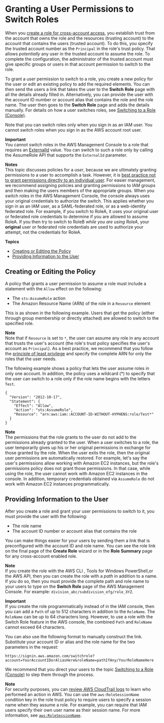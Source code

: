 # Granting a User Permissions to Switch Roles<a name="id_roles_use_permissions-to-switch"></a>

When you [create a role for cross\-account access](id_roles_create_for-user.md), you establish trust from the account that owns the role and the resources \(trusting account\) to the account that contains the users \(trusted account\)\. To do this, you specify the trusted account number as the `Principal` in the role's trust policy\. That allows *potentially* any user in the trusted account to assume the role\. To complete the configuration, the administrator of the trusted account must give specific groups or users in that account permission to switch to the role\.

To grant a user permission to switch to a role, you create a new policy for the user or edit an existing policy to add the required elements\. You can then send the users a link that takes the user to the **Switch Role** page with all the details already filled in\. Alternatively, you can provide the user with the account ID number or account alias that contains the role and the role name\. The user then goes to the **Switch Role** page and adds the details manually\. For details on how a user switches roles, see [Switching to a Role \(Console\)](id_roles_use_switch-role-console.md)\. 

Note that you can switch roles only when you sign in as an IAM user\. You cannot switch roles when you sign in as the AWS account root user\.

**Important**  
You cannot switch roles in the AWS Management Console to a role that requires an [ExternalId](id_roles_create_for-user_externalid.md) value\. You can switch to such a role only by calling the AssumeRole API that supports the `ExternalId` parameter\.

**Notes**  
This topic discusses policies for a *user*, because we are ultimately granting permissions to a user to accomplish a task\. However, it is [best practice not to grant permissions directly to an individual user](best-practices.md#use-groups-for-permissions)\. For easier management, we recommend assigning policies and granting permissions to IAM groups and then making the users members of the appropriate groups\. 
When you switch roles in the AWS Management Console, the console always uses your original credentials to authorize the switch\. This applies whether you sign in as an IAM user, as a SAML\-federated role, or as a web\-identity federated role\. For example, if you switch to RoleA, it uses your original user or federated role credentials to determine if you are allowed to assume RoleA\. If you then try to switch to RoleB *while you are using RoleA*, your **original** user or federated role credentials are used to authorize your attempt, not the credentials for RoleA\.

**Topics**
+ [Creating or Editing the Policy](#roles-usingrole-createpolicy)
+ [Providing Information to the User](#roles-usingrole-giveuser)

## Creating or Editing the Policy<a name="roles-usingrole-createpolicy"></a>

A policy that grants a user permission to assume a role must include a statement with the `Allow` effect on the following: 
+ The `sts:AssumeRole` action
+ The Amazon Resource Name \(ARN\) of the role in a `Resource` element

This is as shown in the following example\. Users that get the policy \(either through group membership or directly attached\) are allowed to switch to the specified role\.

**Note**  
Note that if `Resource` is set to `*`, the user can assume any role in any account that trusts the user's account \(the role's trust policy specifies the user's account as `Principal`\)\. As a best practice, we recommend that you follow the [principle of least privilege](http://en.wikipedia.org/wiki/Principle_of_least_privilege) and specify the complete ARN for only the roles that the user needs\.

The following example shows a policy that lets the user assume roles in only one account\. In addition, the policy uses a wildcard \(\*\) to specify that the user can switch to a role only if the role name begins with the letters `Test`\.

```
{
  "Version": "2012-10-17",
  "Statement": {
    "Effect": "Allow",
    "Action": "sts:AssumeRole",
    "Resource": "arn:aws:iam::ACCOUNT-ID-WITHOUT-HYPHENS:role/Test*"
  }
}
```

**Note**  
The permissions that the role grants to the user do not add to the permissions already granted to the user\. When a user switches to a role, the user temporarily gives up his or her original permissions in exchange for those granted by the role\. When the user exits the role, then the original user permissions are automatically restored\. For example, let's say the user's permissions allow working with Amazon EC2 instances, but the role's permissions policy does not grant those permissions\. In that case, while using the role, the user cannot work with Amazon EC2 instances in the console\. In addition, temporary credentials obtained via `AssumeRole` do not work with Amazon EC2 instances programmatically\.

## Providing Information to the User<a name="roles-usingrole-giveuser"></a>

After you create a role and grant your user permissions to switch to it, you must provide the user with the following:
+ The role name
+ The account ID number or account alias that contains the role

You can make things easier for your users by sending them a link that is preconfigured with the account ID and role name\. You can see the role link on the final page of the **Create Role** wizard or in the **Role Summary** page for any cross\-account enabled role\.

**Note**  
If you create the role with the AWS CLI , Tools for Windows PowerShell,or the AWS API, then you can create the role with a *path* in addition to a name\. If you do so, then you must provide the complete path and role name to your users to type on the **Switch Role** page of the AWS Management Console\. For example: `division_abc/subdivision_efg/role_XYZ`\.

**Important**  
If you create the role programmatically instead of in the IAM console, then you can add a `Path` of up to 512 characters in addition to the `RoleName`\. The `RoleName` can be up to 64 characters long\. However, to use a role with the Switch Role feature in the AWS console, the combined `Path` and `RoleName` cannot exceed 64 characters\.

You can also use the following format to manually construct the link\. Substitute your account ID or alias and the role name for the two parameters in the request:

`https://signin.aws.amazon.com/switchrole?account=YourAccountIDorAliasHere&roleName=pathIfAny/YourRoleNameHere`

We recommend that you direct your users to the topic [Switching to a Role \(Console\)](id_roles_use_switch-role-console.md) to step them through the process\.

**Note**  
For security purposes, you can [review AWS CloudTrail logs](cloudtrail-integration.md#cloudtrail-integration_signin-tempcreds) to learn who performed an action in AWS\. You can use the `aws:RoleSessionName` condition key in the role trust policy to require users to specify a session name when they assume a role\. For example, you can require that IAM users specify their own user name as their session name\. For more information, see [`aws:RoleSessionName`](reference_policies_iam-condition-keys.md#ck_rolesessionname)\.